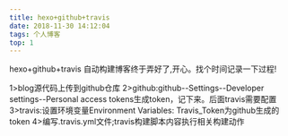 ```yaml
---
title: hexo+github+travis
date: 2018-11-30 14:12:04
tags: 个人博客
top: 1
---
```

hexo+github+travis 自动构建博客终于弄好了,开心。找个时间记录一下过程!

1>blog源代码上传到github仓库
2>github:github--Settings--Developer settings--Personal access tokens生成token，记下来。后面travis需要配置
3>travis:设置环境变量Environment Variables: Travis_Token为github生成的token
4>编写.travis.yml文件;travis构建脚本内容执行相关构建动作
